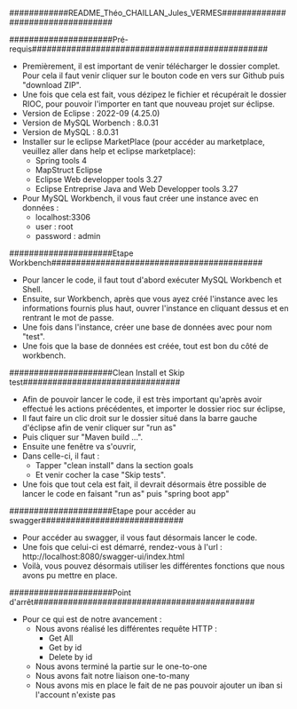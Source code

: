 ############README_Théo_CHAILLAN_Jules_VERMES##################################

#####################Pré-requis################################################

- Premièrement, il est important de venir télécharger le dossier complet. Pour cela il faut venir cliquer sur le bouton code en vers sur Github puis "download ZIP".
- Une fois que cela est fait, vous dézipez le fichier et récupérait le dossier RIOC, pour pouvoir l'importer en tant que nouveau projet sur éclipse.
- Version de Eclipse : 2022-09 (4.25.0)
- Version de MySQL Worbench : 8.0.31
- Version de MySQL : 8.0.31
- Installer sur le eclipse MarketPlace (pour accéder au marketplace, veuillez aller dans help et eclipse marketplace):
	- Spring tools 4
	- MapStruct Eclipse
	- Eclipse Web developper tools 3.27
	- Eclipse Entreprise Java and Web Developper tools 3.27
- Pour MySQL Workbench, il vous faut créer une instance avec en données :
	- localhost:3306
	- user : root
	- password : admin

#####################Etape Workbench###########################################

- Pour lancer le code, il faut tout d'abord exécuter MySQL Workbench et Shell.
- Ensuite, sur Workbench, après que vous ayez créé l'instance avec les informations fournis plus haut, ouvrer l'instance en cliquant dessus et en rentrant le mot de passe.
- Une fois dans l'instance, créer une base de données avec pour nom "test".
- Une fois que la base de données est créée, tout est bon du côté de workbench.

#####################Clean Install et Skip test################################

- Afin de pouvoir lancer le code, il est très important qu'après avoir effectué les actions précédentes, et importer le dossier rioc sur éclipse,
- Il faut faire un clic droit sur le dossier situé dans la barre gauche d'éclipse afin de venir cliquer sur "run as"
- Puis cliquer sur "Maven build ...".
- Ensuite une fenêtre va s'ouvrir,
- Dans celle-ci, il faut :
	- Tapper "clean install" dans la section goals
	- Et venir cocher la case "Skip tests".
- Une fois que tout cela est fait, il devrait désormais être possible de lancer le code en faisant "run as" puis "spring boot app"

#####################Etape pour accéder au swagger#############################

- Pour accéder au swagger, il vous faut désormais lancer le code.
- Une fois que celui-ci est démarré, rendez-vous à l'url : http://localhost:8080/swagger-ui/index.html
- Voilà, vous pouvez désormais utiliser les différentes fonctions que nous avons pu mettre en place.

#####################Point d'arrêt#############################################

- Pour ce qui est de notre avancement :
	- Nous avons réalisé les différentes requête HTTP :
		- Get All
		- Get by id
		- Delete by id
	- Nous avons terminé la partie sur le one-to-one
	- Nous avons fait notre liaison one-to-many
	- Nous avons mis en place le fait de ne pas pouvoir ajouter un iban si l'account n'existe pas
